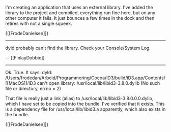 I'm creating an application that uses an external library. I've added the library to the project and compiled, everything run fine here, but on any other computer it fails. It just bounces a few times in the dock and then retires with not a single squeek.

{[[FrodeDanielsen]]}

----

dyld probably can't find the library. Check your Console/System Log.

-- [[FinlayDobbie]]

----

Ok. True. It says:
dyld: /Users/frodedan/Arbeid/Programmering/Cocoa/iD3/build/iD3.app/Contents/[[MacOS]]/iD3 can't open library: /usr/local/lib/libid3-3.8.0.dylib  (No such file or directory, errno = 2)

That file is really just a link (alias) to /usr/local/lib/libid3-3.8.0.0.0.dylib, which I have set to be copied into the bundle. I've verified that it exists. This is a dependency file for /usr/local/lib/libid3.a apparently, which also exists in the bundle.

{[[FrodeDanielsen]]}